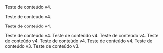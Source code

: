 ﻿Teste de conteúdo v4.

Teste de conteúdo v4.

Teste de conteúdo v4.

Teste de conteúdo v4.  Teste de conteúdo v4.  Teste de conteúdo v4.  Teste de conteúdo v4.  Teste de conteúdo v4.  Teste de conteúdo v4.  Teste de conteúdo v3.  Teste de conteúdo v3.


